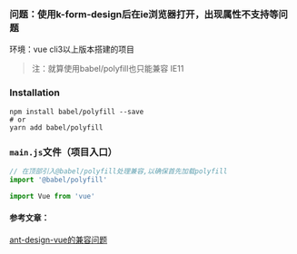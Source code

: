 
### 问题：使用k-form-design后在ie浏览器打开，出现属性不支持等问题

环境：vue cli3以上版本搭建的项目

> 注：就算使用babel/polyfill也只能兼容 IE11

### Installation

```
npm install babel/polyfill --save
# or
yarn add babel/polyfill
```

### `main.js`文件（项目入口）

```js
// 在顶部引入@babel/polyfill处理兼容,以确保首先加载polyfill
import '@babel/polyfill'

import Vue from 'vue'
```


#### 参考文章：

[ant-design-vue的兼容问题](https://blog.csdn.net/lydxwj/article/details/89912983)
